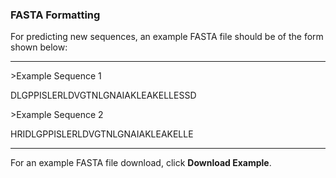 ### FASTA Formatting
For predicting new sequences, an example FASTA file should be of the form shown below:

-----------------
\>Example Sequence 1

DLGPPISLERLDVGTNLGNAIAKLEAKELLESSD



\>Example Sequence 2

HRIDLGPPISLERLDVGTNLGNAIAKLEAKELLE


-----------------

For an example FASTA file download, click **Download Example**.